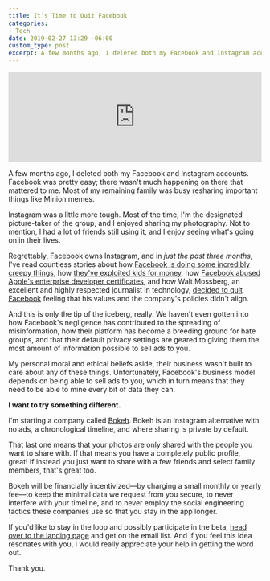 ```yaml
---
title: It’s Time to Quit Facebook
categories:
- Tech
date: 2019-02-27 13:29 -06:00
custom_type: post
excerpt: A few months ago, I deleted both my Facebook and Instagram accounts. Facebook was pretty easy; there wasn't much happening on there that mattered to me. Most of my remaining family was busy resharing important things like Minion memes.
---
```

<div class="audio-embed">
  <iframe src='https://share.transistor.fm/e/3fff98e3' width='100%' height='180' frameborder='0' scrolling='no' seamless='true' style='width:100%; height:180px;'></iframe>
</div>

A few months ago, I deleted both my Facebook and Instagram accounts. Facebook was pretty easy; there wasn't much happening on there that mattered to me. Most of my remaining family was busy resharing important things like Minion memes.

Instagram was a little more tough. Most of the time, I'm the designated picture-taker of the group, and I enjoyed sharing my photography. Not to mention, I had a lot of friends still using it, and I enjoy seeing what's going on in their lives.

Regrettably, Facebook owns Instagram, and in *just the past three months*, I've read countless stories about how [Facebook is doing some incredibly creepy things](/2018/12/leaked-emails-prove-facebook-is-creepy-as-hell/), how [they've exploited kids for money](/2019/01/facebook-dupes-kids-parents/), how [Facebook abused Apple's enterprise developer certificates](/2019/02/apple-has-revoked-facebooks-enterprise-developer-certificates-after-sideload-violations/), and how Walt Mossberg, an excellent and highly respected journalist in technology, [decided to quit Facebook](/2018/12/walt-mossberg-ive-decided-to-quit-facebook/) feeling that his values and the company's policies didn't align.

And this is only the tip of the iceberg, really. We haven't even gotten into how Facebook's negligence has contributed to the spreading of misinformation, how their platform has become a breeding ground for hate groups, and that their default privacy settings are geared to giving them the most amount of information possible to sell ads to you.

My personal moral and ethical beliefs aside, their business wasn't built to care about any of these things. Unfortunately, Facebook's business model depends on being able to sell ads to you, which in turn means that they need to be able to mine every bit of data they can.

**I want to try something different.**

I'm starting a company called [Bokeh](https://bokeh.pics/). Bokeh is an Instagram alternative with no ads, a chronological timeline, and where sharing is private by default.

That last one means that your photos are only shared with the people you want to share with. If that means you have a completely public profile, great! If instead you just want to share with a few friends and select family members, that's great too.

Bokeh will be financially incentivized—by charging a small monthly or yearly fee—to keep the minimal data we request from you secure, to never interfere with your timeline, and to never employ the social engineering tactics these companies use so that you stay in the app longer.

If you'd like to stay in the loop and possibly participate in the beta, [head over to the landing page](https://bokeh.pics/) and get on the email list. And if you feel this idea resonates with you, I would really appreciate your help in getting the word out.

Thank you.
